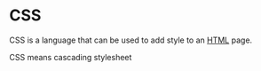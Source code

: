 # CSS

CSS is a language that can be used to add style to an [HTML](/wiki/HTML) page.
CSS means cascading stylesheet